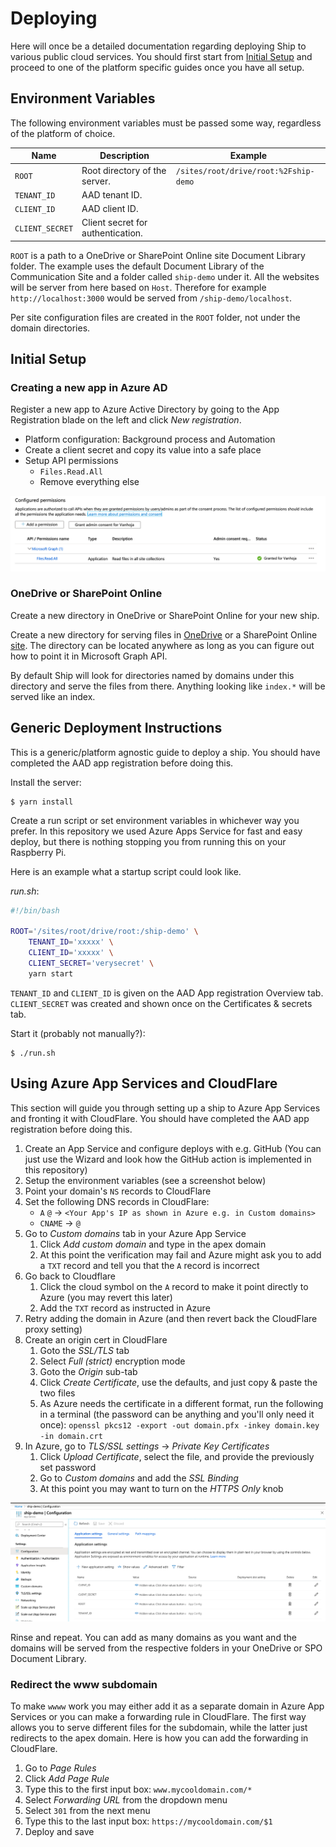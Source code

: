 Deploying
=========

Here will once be a detailed documentation regarding deploying Ship to various
public cloud services. You should first start from
[Initial Setup](#initial-setup) and proceed to one of the platform specific
guides once you have all setup.

Environment Variables
---------------------

The following environment variables must be passed some way, regardless of the
platform of choice.

| Name            | Description                   |  Example                              |
|-----------------|-------------------------------|---------------------------------------|
| `ROOT`          | Root directory of the server. | `/sites/root/drive/root:%2Fship-demo` |
| `TENANT_ID`     | AAD tenant ID.                |                                       |
| `CLIENT_ID`     | AAD client ID.                |                                       |
| `CLIENT_SECRET` | Client secret for authentication. |                                   |

`ROOT` is a path to a OneDrive or SharePoint Online site Document Library
folder. The example uses the default Document Library of the Communication Site
and a folder called `ship-demo` under it. All the websites will be server from
here based on `Host`. Therefore for example `http://localhost:3000` would be
served from `/ship-demo/localhost`.

Per site configuration files are created in the `ROOT` folder, not under the
domain directories.


Initial Setup
-------------

### Creating a new app in Azure AD

Register a new app to Azure Active Directory by going to the App Registration
blade on the left and click *New registration*.

- Platform configuration: Background process and Automation
- Create a client secret and copy its value into a safe place
- Setup API permissions
  - `Files.Read.All`
  - Remove everything else

![AAD Permissions](aad-perms.png)

### OneDrive or SharePoint Online

Create a new directory in OneDrive or SharePoint Online for your new ship.

Create a new directory for serving files in
[OneDrive](https://docs.microsoft.com/en-us/graph/api/resources/onedrive?view=graph-rest-beta)
or a SharePoint Online
[site](https://docs.microsoft.com/en-us/graph/api/resources/sharepoint?view=graph-rest-beta#sharepoint-api-root-resources).
The directory can be located anywhere as long as you can figure out how
to point it in Microsoft Graph API.

By default Ship will look for directories named by domains under this
directory and serve the files from there. Anything looking like `index.*` will be
served like an index.


Generic Deployment Instructions
-------------------------------

This is a generic/platform agnostic guide to deploy a ship. You should have
completed the AAD app registration before doing this.

Install the server:

```
$ yarn install
```

Create a run script or set environment variables in whichever way you prefer.
In this repository we used Azure Apps Service for fast and easy deploy, but
there is nothing stopping you from running this on your Raspberry Pi.

Here is an example what a startup script could look like.

*run.sh*:

```bash
#!/bin/bash

ROOT='/sites/root/drive/root:/ship-demo' \
	TENANT_ID='xxxxx' \
	CLIENT_ID='xxxxx' \
	CLIENT_SECRET='verysecret' \
	yarn start
```

`TENANT_ID` and `CLIENT_ID` is given on the AAD App registration Overview tab.
`CLIENT_SECRET` was created and shown once on the Certificates & secrets tab.

Start it (probably not manually?):

```
$ ./run.sh
```

Using Azure App Services and CloudFlare
---------------------------------------

This section will guide you through setting up a ship to Azure App Services and
fronting it with CloudFlare. You should have completed the AAD app registration
before doing this.

1. Create an App Service and configure deploys with e.g. GitHub
   (You can just use the Wizard and look how the GitHub action is implemented
    in this repository)
2. Setup the environment variables (see a screenshot below)
3. Point your domain's `NS` records to CloudFlare
4. Set the following DNS records in CloudFlare:
    - `A` `@` -> `<Your App's IP as shown in Azure e.g. in Custom domains>`
    - `CNAME` -> `@`
5. Go to *Custom domains* tab in your Azure App Service
    1. Click *Add custom domain* and type in the apex domain
    2. At this point the verification may fail and Azure might ask you to add
       a `TXT` record and tell you that the `A` record is incorrect
6. Go back to Cloudflare
    1. Click the cloud symbol on the `A` record to make it point
       directly to Azure (you may revert this later)
    2. Add the `TXT` record as instructed in Azure
7. Retry adding the domain in Azure
 (and then revert back the CloudFlare proxy setting)
8. Create an origin cert in CloudFlare
    1. Goto the *SSL/TLS* tab
    2. Select *Full (strict)* encryption mode
    1. Goto the *Origin* sub-tab
    2. Click *Create Certificate*, use the defaults, and just copy & paste the
       two files
    3. As Azure needs the certificate in a different format, run the following
       in a terminal (the password can be anything and you'll only need it once):
	   `openssl pkcs12 -export -out domain.pfx -inkey domain.key -in domain.crt`
9. In Azure, go to *TLS/SSL settings* -> *Private Key Certificates*
    1. Click *Upload Certificate*, select the file, and provide the previously set
       password
    2. Go to *Custom domains* and add the *SSL Binding*
    3. At this point you may want to turn	on the *HTTPS Only* knob


![Azure App environment](azure-env.png)

Rinse and repeat. You can add as many domains as you want and the domains will
be served from the respective folders in your OneDrive or SPO Document Library.

### Redirect the www subdomain

To make `wwww` work you may either add it as a separate domain in Azure App
Services or you can make a forwarding rule in CloudFlare. The first way
allows you to serve different files for the subdomain, while the latter
just redirects to the apex domain. Here is how you can add the forwarding
in CloudFlare.

1. Go to *Page Rules*
2. Click *Add Page Rule*
3. Type this to the first input box: `www.mycooldomain.com/*`
4. Select *Forwarding URL* from the dropdown menu
5. Select `301` from the next menu
6. Type this to the last input box: `https://mycooldomain.com/$1`
7. Deploy and save
